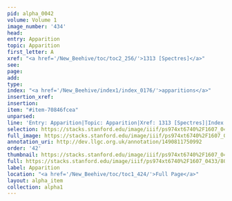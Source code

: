 ```yaml
---
pid: alpha_0042
volume: Volume 1
image_number: '434'
head: 
entry: Apparition
topic: Apparition
first_letter: A
xref: "<a href='/New_Beehive/toc/toc2_256/'>1313 [Spectres]</a>"
see: 
page: 
add: 
type: 
index: "<a href='/New_Beehive/index1/index_0176/'>apparitions</a>"
insertion_xref: 
insertion: 
item: "#item-70846fcea"
unparsed: 
line: 'Entry: Apparition|Topic: Apparition|Xref: 1313 [Spectres]|Index: apparitions|#item-70846fcea'
selection: https://stacks.stanford.edu/image/iiif/ps974xt6740%2F1607_0433/809,997,3026,565/full/0/default.jpg
full_image: https://stacks.stanford.edu/image/iiif/ps974xt6740%2F1607_0433/full/full/0/default.jpg
annotation_uri: http://dev.llgc.org.uk/annotation/1490811750992
order: '42'
thumbnail: https://stacks.stanford.edu/image/iiif/ps974xt6740%2F1607_0433/809,997,600,180/250,/0/default.jpg
full: https://stacks.stanford.edu/image/iiif/ps974xt6740%2F1607_0433/809,997,3026,565/full/0/default.jpg
label: Apparition
location: "<a href='/New_Beehive/toc/toc1_424/'>Full Page</a>"
layout: alpha_item
collection: alpha1
---
```

